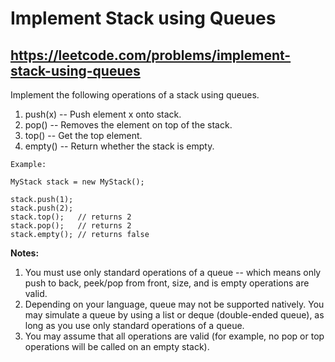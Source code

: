 # Implement Stack using Queues
## https://leetcode.com/problems/implement-stack-using-queues

Implement the following operations of a stack using queues.

1. push(x) -- Push element x onto stack.
2. pop() -- Removes the element on top of the stack.
3. top() -- Get the top element.
4. empty() -- Return whether the stack is empty.
```
Example:

MyStack stack = new MyStack();

stack.push(1);
stack.push(2);  
stack.top();   // returns 2
stack.pop();   // returns 2
stack.empty(); // returns false
```
**Notes:**

1. You must use only standard operations of a queue -- which means only push to back, peek/pop from front, size, and is empty operations are valid.
2. Depending on your language, queue may not be supported natively. You may simulate a queue by using a list or deque (double-ended queue), as long as you use only standard operations of a queue.
3. You may assume that all operations are valid (for example, no pop or top operations will be called on an empty stack).

